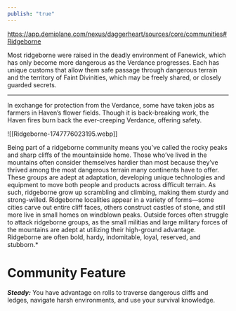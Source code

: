 ```yaml
---
publish: "true"
---
```

https://app.demiplane.com/nexus/daggerheart/sources/core/communities#Ridgeborne

Most ridgeborne were raised in the deadly environment of Fanewick, which has only become more dangerous as the Verdance progresses. Each has unique customs that allow them safe passage through dangerous terrain and the territory of Faint Divinities, which may be freely shared, or closely guarded secrets.

---

 In exchange for protection from the Verdance, some have taken jobs as farmers in Haven’s flower fields. Though it is back-breaking work, the Haven fires burn back the ever-creeping Verdance, offering safety.

![[Ridgeborne-1747776023195.webp]]

Being part of a ridgeborne community means you’ve called the rocky peaks and sharp cliffs of the mountainside home. Those who’ve lived in the mountains often consider themselves hardier than most because they’ve thrived among the most dangerous terrain many continents have to offer. These groups are adept at adaptation, developing unique technologies and equipment to move both people and products across difficult terrain. As such, ridgeborne grow up scrambling and climbing, making them sturdy and strong-willed. Ridgeborne localities appear in a variety of forms—some cities carve out entire cliff faces, others construct castles of stone, and still more live in small homes on windblown peaks. Outside forces often struggle to attack ridgeborne groups, as the small militias and large military forces of the mountains are adept at utilizing their high-ground advantage.
Ridgeborne are often bold, hardy, indomitable, loyal, reserved, and stubborn.*

# Community Feature

***Steady:*** You have advantage on rolls to traverse dangerous cliffs and ledges, navigate harsh environments, and use your survival knowledge.
